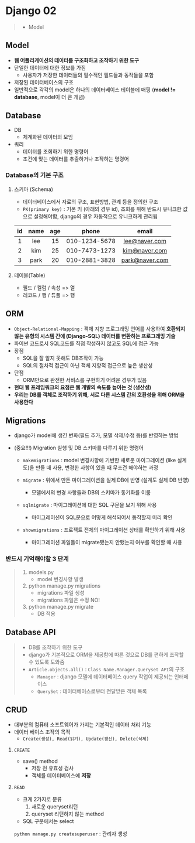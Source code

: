 # Django 02

> - Model

## Model

- **웹 어플리케이션의 데이터를 구조화하고 조작하기 위한 도구** 
- 단일한 데이터에 대한 정보를 가짐
  - 사용자가 저장한 데이터들의 필수적인 필드들과 동작들을 포함
- 저장된 데이터베이스의 구조
- 일반적으로 각각의 model은 하나의 데이터베이스 테이블에 매핑 (**model != database**, model이 더 큰 개념)



## Database

- DB
  - 체계화된 데이터의 모임
- 쿼리
  - 데이터를 조회하기 위한 명령어 
  - 조건에 맞는 데이터를 추출하거나 조작하는 명령어

### Database의 기본 구조

1. 스키마 (Schema)

   - 데이터베이스에서 자료의 구조, 표현방법, 관계 등을 정의한 구조
   - `PK(primary key)` : 기본 키 (아래의 경우 id), 조회를 위해 반드시 유니크한 값으로 설정해야함, django의 경우 자동적으로 유니크하게 관리됨 

   |  id  | name | age  |     phone     |     email      |
   | :--: | :--: | :--: | :-----------: | :------------: |
   |  1   | lee  |  15  | 010-1234-5678 | lee@naver.com  |
   |  2   | kim  |  25  | 010-7473-1273 | kim@naver.com  |
   |  3   | park |  20  | 010-2881-3828 | park@naver.com |

   

2. 테이블(Table)

   - 필드 / 컬럼 / 속성  => 열
   - 레코드 / 행 / 튜플  => 행



## ORM

- `Object-Relational-Mapping` : 객체 지향 프로그래밍 언어를 사용하여 **호환되지 않는 유형의 시스템 간에 (Django-SQL) 데이터를 변환하는 프로그래밍 기술**
- 파이썬 코드로서 SQL코드를 직접 작성하지 않고도 SQL에 접근 가능
- 장점
  - SQL을 잘 알지 못해도 DB조작이 가능 
  - SQL의 절차적 접근이 아닌 객체 지향적 접근으로 높은 생산성
- 단점
  - ORM만으로 완전한 서비스를 구현하기 어려운 경우가 있음
- **현대 웹 프레임워크의 요점은 웹 개발의 속도를 높이는 것 (생산성)**
- **우리는 DB를 객체로 조작하기 위해, 서로 다른 시스템 간의 호환성을 위해 ORM을 사용한다**



## Migrations

- django가 model에 생긴 변화(필드 추가, 모델 삭제/수정 등)를 반영하는 방법

- (중요!!!) Migration 실행 및 DB 스키마를 다루기 위한 명령어

  - `makemigrations` : model 변경사항에 기반한 새로운 마이그레이션 (like 설계도)을 만들 때 사용, 변경한 사항이 있을 때 무조건 해야하는 과정

  - `migrate` : 위에서 만든 마이그레이션을 실제 DB에 반영 (설계도 실제 DB 반영)
    - 모델에서의 변경 사항들과 DB의 스키마가 동기화를 이룸
  - `sqlmigrate` : 마이그레이션에 대한 SQL 구문을 보기 위해 사용
    - 마이그레이션이 SQL문으로 어떻게 해석되어서 동작할지 미리 확인
  - `showmigrations` : 프로젝트 전체의 마이그레이션 상태를 확인하기 위해 사용 
    - 마이그레이션 파일들이 migrate됐는지 안됐는지 여부를 확인할 때 사용

### 반드시 기억해야할 3 단계

> 1. models.py
>    - model 변경사항 발생
> 2. python manage.py migrations
>    - migrations 파일 생성
>    - migrations 파일은 수정 NO!
> 3. python manage.py migrate
>    - DB 적용



## Database API

> - DB를 조작하기 위한 도구 
> - django가 기본적으로 ORM을 제공함에 따른 것으로 DB를 편하게 조작할 수 있도록 도와줌
> - `Article.objects.all()` : `Class Name.Manager.Queryset API`의 구조
>   - `Manager` : django 모델에 데이터베이스 query 작업이 제공되는 인터페이스
>   - `QuerySet` : 데이터베이스로부터 전달받은 객체 목록



## CRUD

- 대부분의 컴퓨터 소프트웨어가 가지는 기본적인 데이터 처리 기능
- 데이터 베이스 조작의 목적
  - `Create(생성), Read(읽기), Update(갱신), Delete(삭제)`

1. `CREATE`

   - save() method
     - 저장 전 유효성 검사
     - 객체를 데이터베이스에 **저장**

2. `READ`

   - 크게 2가지로 분류
     1. 새로운 queryset리턴
     2. queryset 리턴하지 않는 method
   - SQL 구문에서는 select

   
   
   
   
   
   
   `python manage.py createsuperuser` : 관리자 생성 
   
   





